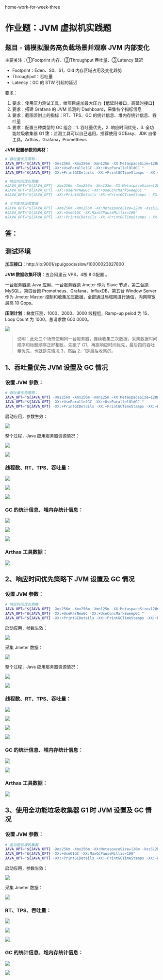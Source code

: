 

home-work-for-week-three

# 作业题：JVM 虚拟机实践题

## 题目 - 请模拟服务高负载场景并观察 JVM 内部变化

主要关注：①Footprint 内存、②Throughput 吞吐量、③Latency 延迟

- Footprint：Eden、S0、S1，Old 内存区域占用及变化趋势
- Throughput：吞吐量
- Latency：GC 的 STW 引起的延迟



要求：

1. 要求：使用压力测试工具，给项目施加最大压力【低延时接口，高延时接口】
2. 要求：搭建 Grafana 的 JVM 监测的 Dashboard，采集各个指标信息
3. 要求：截图须附上的指标：RT、TPS、GC 的统计信息、堆内存统计信息、吞吐量
4. 要求：配置三种类型的 GC 组合：1. 吞吐量优先，2. 响应时间优先，3. 全功能垃圾收集器 G1 **注**：监测工具可以自己选用，推荐使用 GCEasy、JDK 自带工具，Arthas，Grafana，Prometheus



**JVM 配置参数的素材：**

```Bash
# 吞吐量优先策略： 
JAVA_OPT="${JAVA_OPT} -Xms256m -Xmx256m -Xmn125m -XX:MetaspaceSize=128m - Xss512k"
JAVA_OPT="${JAVA_OPT} -XX:+UseParallelGC -XX:+UseParallelOldGC "
JAVA_OPT="${JAVA_OPT} -XX:+PrintGCDetails -XX:+PrintGCTimeStamps - XX:+PrintGCDateStamps -XX:+PrintHeapAtGC -Xloggc:${BASE_DIR}/logs/gc-ps- po.log"

# 响应时间优先策略 
#JAVA_OPT="${JAVA_OPT} -Xms256m -Xmx256m -Xmn125m -XX:MetaspaceSize=128m - Xss512k" 
#JAVA_OPT="${JAVA_OPT} -XX:+UseParNewGC -XX:+UseConcMarkSweepGC "
#JAVA_OPT="${JAVA_OPT} -XX:+PrintGCDetails -XX:+PrintGCTimeStamps - XX:+PrintGCDateStamps -XX:+PrintHeapAtGC -Xloggc:${BASE_DIR}/logs/gc-parnew- cms.log" 

# 全功能垃圾收集器 
#JAVA_OPT="${JAVA_OPT} -Xms256m -Xmx256m -XX:MetaspaceSize=128m -Xss512k"
#JAVA_OPT="${JAVA_OPT} -XX:+UseG1GC -XX:MaxGCPauseMillis=100"
#JAVA_OPT="${JAVA_OPT} -XX:+PrintGCDetails -XX:+PrintGCTimeStamps - XX:+PrintGCDateStamps -XX:+PrintHeapAtGC -Xloggc:${BASE_DIR}/logs/gc-g- one.log"
```



## 答：

## 测试环境

**加压接口**：http://ip:9001/spu/goods/slow/10000023827800

**JVM 数据收集环境**：五台阿里云 VPS，4核 8 G配置 。

一台服务器跑 Java 应用，一台服务器跑 Jmeter 作为 Slave 节点，第三台跑 MySQL，第四台跑 Prometheus、Grafana、InfluxDB，第五台 Window Server 作为 Jmeter Master 控制和收集加压数据，全部通过局域网进行通信，内网带宽最高 10 Gbps。

**压测计划**：梯度压测，1000、2000、3000 线程组，Ramp-up peiod 为 1S，Loop Count 为 1000，总请求数 600 0000。



![](./week-three-test-plan.png)



> 说明：此处三个场景使用同一台服务器，连续收集三次数据，采集数据时间顺序和标题顺序正好相反，先跑了 G1，再跑响应时间优先，最后跑的吞吐量优先，也就是先情况 3，然后 2，1是最后收集的。



## 1、吞吐量优先 JVM 设置及 GC 情况

### 设置 JVM 参数：

```Bash
# 吞吐量优先策略： 
JAVA_OPT="${JAVA_OPT} -Xms256m -Xmx256m -Xmn125m -XX:MetaspaceSize=128m -Xss512k " 
JAVA_OPT="${JAVA_OPT} -XX:+UseParallelGC -XX:+UseParallelOldGC "
JAVA_OPT="${JAVA_OPT} -XX:+PrintGCDetails -XX:+PrintGCTimeStamps -XX:+PrintGCDateStamps -XX:+PrintHeapAtGC -Xloggc:${BASE_DIR}/logs/gc-ps-po.log" 
```

启动应用，参数生效：

![](test-section-one-001.png)



整个过程，Java 应用服务器资源情况：

![](test-section-one-002.png)

![](test-section-one-003.png)



### 线程数、RT、TPS、吞吐量：

![](test-section-one-004.png)

![](test-section-one-005.png)

![](test-section-one-006.png)



### GC 的统计信息、堆内存统计信息：

![](test-section-one-007.png)



![](test-section-one-008.png)



![](test-section-one-009.png)



### Arthas 工具数据：

![](test-section-one-010.png)



## 2、响应时间优先策略下  JVM 设置及 GC 情况

### 设置 JVM 参数：

```Bash
# 响应时间优先策略 
JAVA_OPT="${JAVA_OPT} -Xms256m -Xmx256m -Xmn125m -XX:MetaspaceSize=128m -Xss512k " 
JAVA_OPT="${JAVA_OPT} -XX:+UseParNewGC -XX:+UseConcMarkSweepGC "
JAVA_OPT="${JAVA_OPT} -XX:+PrintGCDetails -XX:+PrintGCTimeStamps -XX:+PrintGCDateStamps -XX:+PrintHeapAtGC -Xloggc:${BASE_DIR}/logs/gc-parnew-cms.log"
```

启动应用，参数生效： 

![](test-section-two-001.png)



采集 Jmeter 数据：

![](test-section-two-002.png)



整个过程，Java 应用服务器资源情况：

![](test-section-two-003.png)



![](test-section-two-004.png)



### 线程数、RT、TPS、吞吐量：

![](test-section-two-005.png)



![](test-section-two-006.png)



![](test-section-two-007.png)



![](test-section-two-008.png)



### GC 的统计信息、堆内存统计信息：

![](test-section-two-009.png)



![](test-section-two-010.png)



### Arthas 工具数据：

![](test-section-two-011.png)



## 3、使用全功能垃圾收集器 G1 时  JVM 设置及 GC 情况

### 设置 JVM 参数：

```Bash
# 全功能垃圾收集器 
JAVA_OPT="${JAVA_OPT} -Xms256m -Xmx256m -XX:MetaspaceSize=128m -Xss512k "
JAVA_OPT="${JAVA_OPT} -XX:+UseG1GC -XX:MaxGCPauseMillis=100"
JAVA_OPT="${JAVA_OPT} -XX:+PrintGCDetails -XX:+PrintGCTimeStamps -XX:+PrintGCDateStamps -XX:+PrintHeapAtGC -Xloggc:${BASE_DIR}/logs/gc-g-one.log"
```



启动应用，参数生效：

![](test-section-three-001.png)



采集 Jmeter 数据：

![](test-section-three-002.png)



### RT、TPS、吞吐量：

![](test-section-three-003.png)



![](test-section-three-004.png)



![](test-section-three-005.png)



### GC 的统计信息、堆内存统计信息：

![](test-section-three-006.png)



![](test-section-three-007.png)